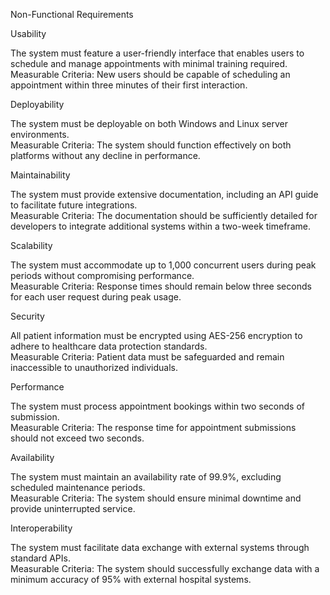 Non-Functional Requirements

Usability

The system must feature a user-friendly interface that enables users to schedule and manage appointments with minimal training required.  
Measurable Criteria: New users should be capable of scheduling an appointment within three minutes of their first interaction.

Deployability

The system must be deployable on both Windows and Linux server environments.  
Measurable Criteria: The system should function effectively on both platforms without any decline in performance.

Maintainability

The system must provide extensive documentation, including an API guide to facilitate future integrations.  
Measurable Criteria: The documentation should be sufficiently detailed for developers to integrate additional systems within a two-week timeframe.

Scalability

The system must accommodate up to 1,000 concurrent users during peak periods without compromising performance.  
Measurable Criteria: Response times should remain below three seconds for each user request during peak usage.

Security

All patient information must be encrypted using AES-256 encryption to adhere to healthcare data protection standards.  
Measurable Criteria: Patient data must be safeguarded and remain inaccessible to unauthorized individuals.

Performance

The system must process appointment bookings within two seconds of submission.  
Measurable Criteria: The response time for appointment submissions should not exceed two seconds.

Availability

The system must maintain an availability rate of 99.9%, excluding scheduled maintenance periods.  
Measurable Criteria: The system should ensure minimal downtime and provide uninterrupted service.

Interoperability

The system must facilitate data exchange with external systems through standard APIs.  
Measurable Criteria: The system should successfully exchange data with a minimum accuracy of 95% with external hospital systems.